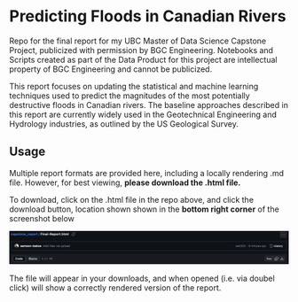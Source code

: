 # Predicting Floods in Canadian Rivers

Repo for the final report for my UBC Master of Data Science Capstone Project, publicized with permission by BGC Engineering. Notebooks and Scripts created as part of the Data Product for this project are intellectual property of BGC Engineering and cannot be publicized. 

This report focuses on updating the statistical and machine learning techniques used to predict the magnitudes of the most potentially destructive floods in Canadian rivers. The baseline approaches described in this report are currently widely used in the Geotechnical Engineering and Hydrology industries, as outlined by the US Geological Survey. 

## Usage

Multiple report formats are provided here, including a locally rendering .md file. However, for best viewing, **please download the .html file.** 

To download, click on the .html file in the repo above, and click the download button, location shown shown in the **bottom right corner** of the screenshot below 

![](img/useage.png)

The file will appear in your downloads, and when opened (i.e. via doubel click) will show a correctly rendered version of the report. 
